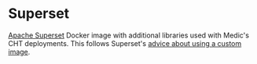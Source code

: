# Superset

[Apache Superset](https://superset.apache.org/) Docker image with additional libraries used with Medic's CHT deployments. This follows Superset's [advice about using a custom image](https://superset.apache.org/docs/installation/docker-builds/#building-your-own-production-docker-image).

